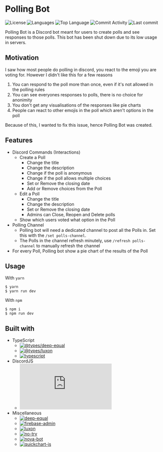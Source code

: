 # Polling Bot

![License](https://img.shields.io/github/license/zS1L3NT/ts-discord-polling?style=for-the-badge) ![Languages](https://img.shields.io/github/languages/count/zS1L3NT/ts-discord-polling?style=for-the-badge) ![Top Language](https://img.shields.io/github/languages/top/zS1L3NT/ts-discord-polling?style=for-the-badge) ![Commit Activity](https://img.shields.io/github/commit-activity/y/zS1L3NT/ts-discord-polling?style=for-the-badge) ![Last commit](https://img.shields.io/github/last-commit/zS1L3NT/ts-discord-polling?style=for-the-badge)

Polling Bot is a Discord bot meant for users to create polls and see responses to those polls.
This bot has been shut down due to its low usage in servers.

## Motivation

I saw how most people do polling in discord, you react to the emoji you are voting for. However I didn't like this for a few reasons

1. You can respond to the poll more than once, even if it's not allowed in the polling rules
2. You can see everyones responses to polls, there is no choice for anonimity
3. You don't get any visualisations of the responses like pie charts
4. People can react to other emojis in the poll which aren't options in the poll

Because of this, I wanted to fix this issue, hence Polling Bot was created.

## Features

-   Discord Commands (Interactions)
    -   Create a Poll
        -   Change the title
        -   Change the description
        -   Change if the poll is anonymous
        -   Change if the poll allows multiple choices
        -   Set or Remove the closing date
        -   Add or Remove choices from the Poll
    -   Edit a Poll
        -   Change the title
        -   Change the description
        -   Set or Remove the closing date
        -   Admins can Close, Reopen and Delete polls
    -   Show which users voted what option in the Poll
-   Polling Channel
    -   Polling bot will need a dedicated channel to post all the Polls in. Set this with the `/set polls-channel`.
    -   The Polls in the channel refresh minutely, use `/refresh polls-channel` to manually refresh the channel
-   For every Poll, Polling bot show a pie chart of the results of the Poll

## Usage

With `yarn`

```
$ yarn
$ yarn run dev
```

With `npm`

```
$ npm i
$ npm run dev
```

## Built with

-   TypeScript
    -   [![@types/deep-equal](https://img.shields.io/github/package-json/dependency-version/zS1L3NT/ts-discord-polling/dev/@types/deep-equal?style=flat-square)](https://npmjs.com/package/@types/deep-equal)
    -   [![@types/luxon](https://img.shields.io/github/package-json/dependency-version/zS1L3NT/ts-discord-polling/dev/@types/luxon?style=flat-square)](https://npmjs.com/package/@types/luxon)
    -   [![typescript](https://img.shields.io/github/package-json/dependency-version/zS1L3NT/ts-discord-polling/dev/typescript?style=flat-square)](https://npmjs.com/package/typescript)
-   DiscordJS
    -   [![discord.js](https://img.shields.io/github/package-json/dependency-version/zS1L3NT/ts-discord-polling/discord.js?style=flat-square)](https://npmjs.com/package/discord.js)
-   Miscellaneous
    -   [![deep-equal](https://img.shields.io/github/package-json/dependency-version/zS1L3NT/ts-discord-polling/deep-equal?style=flat-square)](https://npmjs.com/package/deep-equal)
    -   [![firebase-admin](https://img.shields.io/github/package-json/dependency-version/zS1L3NT/ts-discord-polling/firebase-admin?style=flat-square)](https://npmjs.com/package/firebase-admin)
    -   [![luxon](https://img.shields.io/github/package-json/dependency-version/zS1L3NT/ts-discord-polling/luxon?style=flat-square)](https://npmjs.com/package/luxon)
    -   [![no-try](https://img.shields.io/github/package-json/dependency-version/zS1L3NT/ts-discord-polling/no-try?style=flat-square)](https://npmjs.com/package/no-try)
    -   [![nova-bot](https://img.shields.io/github/package-json/dependency-version/zS1L3NT/ts-discord-polling/nova-bot?style=flat-square)](https://npmjs.com/package/nova-bot)
    -   [![quickchart-js](https://img.shields.io/github/package-json/dependency-version/zS1L3NT/ts-discord-polling/quickchart-js?style=flat-square)](https://npmjs.com/package/quickchart-js)
